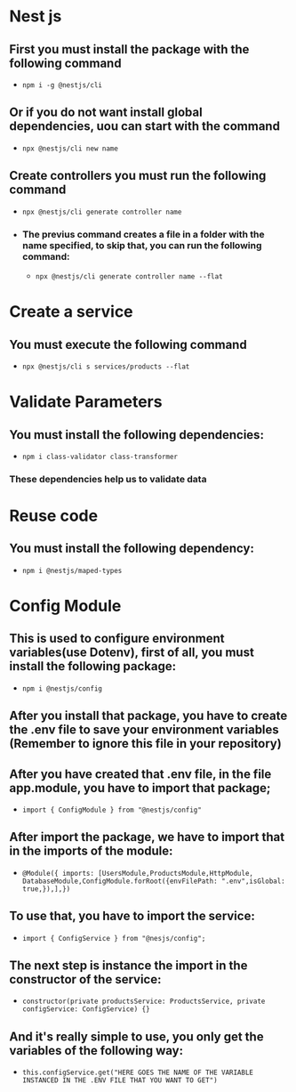 # Nest js

## First you must install the package with the following command 
	
- `npm i -g @nestjs/cli`

## Or if you do not want install global dependencies, uou can start with the command

- `npx @nestjs/cli new name`


## Create controllers you must run the following command

- `npx @nestjs/cli generate controller name`

- ### The previus command creates a file in a folder with the name specified, to skip that, you can run the following command: 
    
    - `npx @nestjs/cli generate controller name --flat`

# Create a service

## You must execute the following command
- `npx @nestjs/cli s services/products --flat`

# Validate Parameters

## You must install the following dependencies:

- `npm i class-validator class-transformer`

### These dependencies help us to validate data

# Reuse code

## You must install the following dependency:

- `npm i @nestjs/maped-types`

# Config Module

## This is used to configure environment variables(use Dotenv), first of all, you must install the following package:

- `npm i @nestjs/config`

## After you install that package, you have to create the .env file to save your environment variables (Remember to ignore this file in your repository)

## After you have created that .env file, in the file app.module, you have to import that package;

- `import { ConfigModule } from "@nestjs/config" `

## After import the package, we have to import that in the imports of the module:

- `@Module({ imports: [UsersModule,ProductsModule,HttpModule, DatabaseModule,ConfigModule.forRoot({envFilePath: ".env",isGlobal: true,}),],})`


## To use that, you have to import the service:

- `import { ConfigService } from "@nesjs/config"; `

## The next step is instance the import in the constructor of the service:

- `constructor(private productsService: ProductsService, private configService: ConfigService) {}`

## And it's really simple to use, you only get the variables of the following way: 

- `this.configService.get("HERE GOES THE NAME OF THE VARIABLE INSTANCED IN THE .ENV FILE THAT YOU WANT TO GET")`
